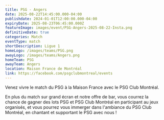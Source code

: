 ```yaml
---
title: PSG - Angers
date: 2025-08-22T14:45:00.000-04:00
publishdate: 2024-01-01T12:00:00.000-04:00
expiryDate: 2025-08-23T06:45:00.000Z
featureImage: images/event/PSG-Angers-2025-08-22-Insta.png
definitiveDate: true
categories: Match
eventType: match
shortDescription: Ligue 1
homeLogo: /images/teams/PSG.png
awayLogo: /images/teams/Angers.png
homeTeam: PSG
awayTeam: Angers
location: Maison France de Montréal
link: https://facebook.com/psgclubmontreal/events
---
```


Venez vivre le match du PSG à la Maison France avec le PSG Club Montréal.

En plus du match sur grand écran et notre offre de bar, vous courrez la chance de gagner des lots PSG et PSG Club Montréal en participant au jeux organisés, et vous pourrez vous immerger dans l'ambiance du PSG Club Montréal, en chantant et supportant le PSG avec nous !
